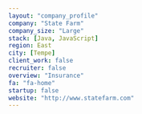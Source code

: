 ```yaml
---
layout: "company_profile"
company: "State Farm"
company_size: "Large"
stack: [Java, JavaScript]
region: East
city: [Tempe]
client_work: false
recruiter: false
overview: "Insurance"
fa: "fa-home"
startup: false
website: "http://www.statefarm.com"
---
```


